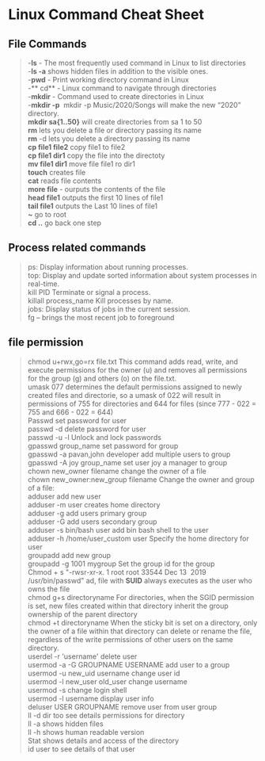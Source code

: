 # Linux Command Cheat Sheet
## File Commands
> -**ls** - The most frequently used command in Linux to list directories  
> -**ls -a** shows hidden files in addition to the visible ones.  
> -**pwd** - Print working directory command in Linux  
>-** cd** - Linux command to navigate through directories  
> -**mkdir** - Command used to create directories in Linux  
> -**mkdir -p**  mkdir -p Music/2020/Songs will make the new “2020” directory.  
> **mkdir sa{1..50}** will create directories from sa 1 to 50  
> **rm**  lets you delete a file or directory passing its name  
> **rm** -d lets you delete a directory passing its name  
> **cp file1 file2** copy file1 to file2  
> **cp file1 dir1** copy the file into the directoty  
> **mv file1 dir1** move file file1 ro dir1  
> **touch** creates file  
> **cat** reads file contents  
> **more file** - ourputs the contents of the file  
> **head file1** outputs the first 10 lines of file1  
> **tail file1** outputs the Last 10 lines of file1  
> **~** go to root  
> **cd ..** go back one step  
> 

## Process related commands
> ps: Display information about running processes.  
> top: Display and update sorted information about system processes in real-time.  
> kill PID Terminate or signal a process.  
> killall process_name Kill processes by name.  
> jobs: Display status of jobs in the current session.  
> fg – brings the most recent job to foreground  

## file permission
> chmod u+rwx,go=rx file.txt This command adds read, write, and execute permissions for the owner (u) and removes all permissions for the group (g) and others (o) on the file.txt.  
> umask 077 determines the default permissions assigned to newly created files and directorie, so a umask of 022 will result in permissions of 755 for directories and 644 for files (since 777 - 022 = 755 and 666 - 022 = 644)  
> Passwd set password for user  
> passwd -d delete password for user  
> passwd -u -l Unlock and lock passwords  
> gpasswd group_name set password for group  
> gpasswd -a pavan,john developer add multiple users to group  
> gpasswd -A joy group_name set user joy a manager to group  
> chown new_owner filename change the owner of a file  
> chown new_owner:new_group filename Change the owner and group of a file:  
> adduser add new user  
> adduser -m user creates home directory  
> adduser -g add users primary group  
> adduser -G add users secondary group  
> adduser -s bin/bash user add bin bash shell to the user  
> adduser -h /home/user_custom user Specify the home directory for user  
> groupadd add new group  
> groupadd -g 1001 mygroup Set the group id for the group  
> Chmod + s "-rwsr-xr-x. 1 root root 33544 Dec 13  2019 /usr/bin/passwd" ad, file with **SUID** always executes as the user who owns the file  
> chmod g+s directoryname  For directories, when the SGID permission is set, new files created within that directory inherit the group ownership of the parent directory  
> chmod +t directoryname When the sticky bit is set on a directory, only the owner of a file within that directory can delete or rename the file, regardless of the write permissions of other users on the same directory.  
> userdel -r 'username' delete user  
> usermod -a -G GROUPNAME USERNAME add user to a group  
> usermod -u new_uid username change user id  
> usermod -l new_user old_user change username  
> usermod -s change login shell  
> usermod -l username display user info  
> deluser USER GROUPNAME remove user from user group  
> ll -d dir too see details permissions for directory  
> ll -a shows hidden files  
> ll -h shows human readable version  
> Stat shows details and access of the directory  
> id  user to see details of that user   
